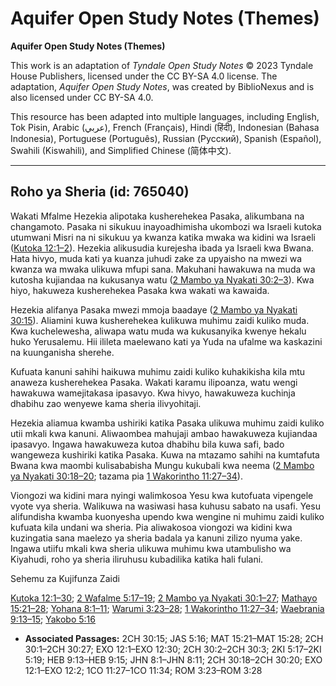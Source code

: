# Aquifer Open Study Notes (Themes)

**Aquifer Open Study Notes (Themes)**

This work is an adaptation of *Tyndale Open Study Notes* © 2023 Tyndale House Publishers, licensed under the CC BY\-SA 4\.0 license. The adaptation, *Aquifer Open Study Notes*, was created by BiblioNexus and is also licensed under CC BY\-SA 4\.0\.

This resource has been adapted into multiple languages, including English, Tok Pisin, Arabic (عربي), French (Français), Hindi (हिंदी), Indonesian (Bahasa Indonesia), Portuguese (Português), Russian (Русский), Spanish (Español), Swahili (Kiswahili), and Simplified Chinese (简体中文).



--------------------------------

## Roho ya Sheria (id: 765040)

Wakati Mfalme Hezekia alipotaka kusherehekea Pasaka, alikumbana na changamoto. Pasaka ni sikukuu inayoadhimisha ukombozi wa Israeli kutoka utumwani Misri na ni sikukuu ya kwanza katika mwaka wa kidini wa Israeli ([Kutoka 12:1–2](https://ref.ly/Exod12:1-Exod12:2)). Hezekia alikusudia kurejesha ibada ya Israeli kwa Bwana. Hata hivyo, muda kati ya kuanza juhudi zake za upyaisho na mwezi wa kwanza wa mwaka ulikuwa mfupi sana. Makuhani hawakuwa na muda wa kutosha kujiandaa na kukusanya watu ([2 Mambo ya Nyakati 30:2–3](https://ref.ly/2Chr30:2-2Chr30:3)). Kwa hiyo, hakuweza kusherehekea Pasaka kwa wakati wa kawaida.

Hezekia alifanya Pasaka mwezi mmoja baadaye ([2 Mambo ya Nyakati 30:15](https://ref.ly/2Chr30:15)). Aliamini kuwa kusherehekea kulikuwa muhimu zaidi kuliko muda. Kwa kuchelewesha, aliwapa watu muda wa kukusanyika kwenye hekalu huko Yerusalemu. Hii ilileta maelewano kati ya Yuda na ufalme wa kaskazini na kuunganisha sherehe.

Kufuata kanuni sahihi haikuwa muhimu zaidi kuliko kuhakikisha kila mtu anaweza kusherehekea Pasaka. Wakati karamu ilipoanza, watu wengi hawakuwa wamejitakasa ipasavyo. Kwa hivyo, hawakuweza kuchinja dhabihu zao wenyewe kama sheria ilivyohitaji.

Hezekia aliamua kwamba ushiriki katika Pasaka ulikuwa muhimu zaidi kuliko utii mkali kwa kanuni. Aliwaombea mahujaji ambao hawakuweza kujiandaa ipasavyo. Ingawa hawakuweza kutoa dhabihu bila kuwa safi, bado wangeweza kushiriki katika Pasaka. Kuwa na mtazamo sahihi na kumtafuta Bwana kwa maombi kulisababisha Mungu kukubali kwa neema ([2 Mambo ya Nyakati 30:18–20](https://ref.ly/2Chr30:18-2Chr30:20); tazama pia [1 Wakorintho 11:27–34](https://ref.ly/1Cor11:27-1Cor11:34)).

Viongozi wa kidini mara nyingi walimkosoa Yesu kwa kutofuata vipengele vyote vya sheria. Walikuwa na wasiwasi hasa kuhusu sabato na usafi. Yesu alifundisha kwamba kuonyesha upendo kwa wengine ni muhimu zaidi kuliko kufuata kila undani wa sheria. Pia aliwakosoa viongozi wa kidini kwa kuzingatia sana maelezo ya sheria badala ya kanuni zilizo nyuma yake. Ingawa utiifu mkali kwa sheria ulikuwa muhimu kwa utambulisho wa Kiyahudi, roho ya sheria iliruhusu kubadilika katika hali fulani.

Sehemu za Kujifunza Zaidi

[Kutoka 12:1–30](https://ref.ly/Exod12:1-Exod12:30); [2 Wafalme 5:17–19](https://ref.ly/2Kgs5:17-2Kgs5:19); [2 Mambo ya Nyakati 30:1–27](https://ref.ly/2Chr30:1-2Chr30:27); [Mathayo 15:21–28](https://ref.ly/Matt15:21-Matt15:28); [Yohana 8:1–11](https://ref.ly/John8:1-John8:11); [Warumi 3:23–28](https://ref.ly/Rom3:23-Rom3:28); [1 Wakorintho 11:27–34](https://ref.ly/1Cor11:27-1Cor11:34); [Waebrania 9:13–15](https://ref.ly/Heb9:13-Heb9:15); [Yakobo 5:16](https://ref.ly/Jas5:16)

* **Associated Passages:** 2CH 30:15; JAS 5:16; MAT 15:21–MAT 15:28; 2CH 30:1–2CH 30:27; EXO 12:1–EXO 12:30; 2CH 30:2–2CH 30:3; 2KI 5:17–2KI 5:19; HEB 9:13–HEB 9:15; JHN 8:1–JHN 8:11; 2CH 30:18–2CH 30:20; EXO 12:1–EXO 12:2; 1CO 11:27–1CO 11:34; ROM 3:23–ROM 3:28

